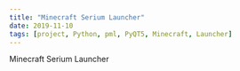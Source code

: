 ```yaml
---
title: "Minecraft Serium Launcher"
date: 2019-11-10
tags: [project, Python, pml, PyQT5, Minecraft, Launcher]
---
```

Minecraft Serium Launcher

